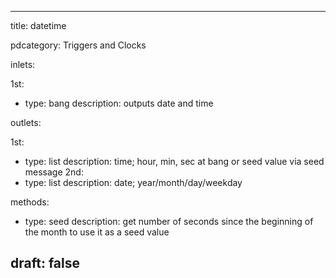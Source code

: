 --- 


title: datetime

pdcategory: Triggers and Clocks

inlets:

  1st:
  - type: bang
    description: outputs date and time

outlets:

  1st:
  - type: list
    description: time; hour, min, sec at bang or seed value via seed message
  2nd:
  - type: list
    description: date; year/month/day/weekday



methods:
  - type: seed
    description: get number of seconds since the beginning of the month to use it as a seed value



draft: false
---